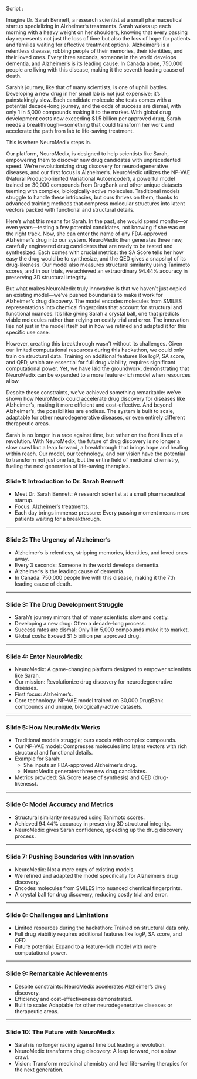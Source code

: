 Script :

Imagine Dr. Sarah Bennett, a research scientist at a small pharmaceutical startup specializing in Alzheimer’s treatments. Sarah wakes up each morning with a heavy weight on her shoulders, knowing that every passing day represents not just the loss of time but also the loss of hope for patients and families waiting for effective treatment options. Alzheimer’s is a relentless disease, robbing people of their memories, their identities, and their loved ones. Every three seconds, someone in the world develops dementia, and Alzheimer’s is its leading cause. In Canada alone, 750,000 people are living with this disease, making it the seventh leading cause of death.

Sarah’s journey, like that of many scientists, is one of uphill battles. Developing a new drug in her small lab is not just expensive; it’s painstakingly slow. Each candidate molecule she tests comes with a potential decade-long journey, and the odds of success are dismal, with only 1 in 5,000 compounds making it to the market. With global drug development costs now exceeding $1.5 billion per approved drug, Sarah needs a breakthrough—something that could transform her work and accelerate the path from lab to life-saving treatment.

This is where NeuroMedix steps in.

Our platform, NeuroMedix, is designed to help scientists like Sarah, empowering them to discover new drug candidates with unprecedented speed. We’re revolutionizing drug discovery for neurodegenerative diseases, and our first focus is Alzheimer’s. NeuroMedix utilizes the NP-VAE (Natural Product-oriented Variational Autoencoder), a powerful model trained on 30,000 compounds from DrugBank and other unique datasets teeming with complex, biologically-active molecules. Traditional models struggle to handle these intricacies, but ours thrives on them, thanks to advanced training methods that compress molecular structures into latent vectors packed with functional and structural details.

Here’s what this means for Sarah. In the past, she would spend months—or even years—testing a few potential candidates, not knowing if she was on the right track. Now, she can enter the name of any FDA-approved Alzheimer’s drug into our system. NeuroMedix then generates three new, carefully engineered drug candidates that are ready to be tested and synthesized. Each comes with crucial metrics: the SA Score tells her how easy the drug would be to synthesize, and the QED gives a snapshot of its drug-likeness. Our model also measures structural similarity using Tanimoto scores, and in our trials, we achieved an extraordinary 94.44% accuracy in preserving 3D structural integrity.

But what makes NeuroMedix truly innovative is that we haven’t just copied an existing model—we’ve pushed boundaries to make it work for Alzheimer’s drug discovery. The model encodes molecules from SMILES representations into chemical fingerprints that account for structural and functional nuances. It’s like giving Sarah a crystal ball, one that predicts viable molecules rather than relying on costly trial and error. The innovation lies not just in the model itself but in how we refined and adapted it for this specific use case.

However, creating this breakthrough wasn’t without its challenges. Given our limited computational resources during this hackathon, we could only train on structural data. Training on additional features like logP, SA score, and QED, which are essential for full drug viability, requires significant computational power. Yet, we have laid the groundwork, demonstrating that NeuroMedix can be expanded to a more feature-rich model when resources allow.

Despite these constraints, we’ve achieved something remarkable: we’ve shown how NeuroMedix could accelerate drug discovery for diseases like Alzheimer’s, making it more efficient and cost-effective. And beyond Alzheimer’s, the possibilities are endless. The system is built to scale, adaptable for other neurodegenerative diseases, or even entirely different therapeutic areas.

Sarah is no longer in a race against time, but rather on the front lines of a revolution. With NeuroMedix, the future of drug discovery is no longer a slow crawl but a leap forward, a breakthrough that brings hope and healing within reach. Our model, our technology, and our vision have the potential to transform not just one lab, but the entire field of medicinal chemistry, fueling the next generation of life-saving therapies.


### Slide 1: Introduction to Dr. Sarah Bennett
- Meet Dr. Sarah Bennett: A research scientist at a small pharmaceutical startup.
- Focus: Alzheimer’s treatments.
- Each day brings immense pressure: Every passing moment means more patients waiting for a breakthrough.

---

### Slide 2: The Urgency of Alzheimer’s
- Alzheimer’s is relentless, stripping memories, identities, and loved ones away.
- Every 3 seconds: Someone in the world develops dementia.
- Alzheimer’s is the leading cause of dementia.
- In Canada: 750,000 people live with this disease, making it the 7th leading cause of death.

---

### Slide 3: The Drug Development Struggle
- Sarah’s journey mirrors that of many scientists: slow and costly.
- Developing a new drug: Often a decade-long process.
- Success rates are dismal: Only 1 in 5,000 compounds make it to market.
- Global costs: Exceed $1.5 billion per approved drug.

---

### Slide 4: Enter NeuroMedix
- NeuroMedix: A game-changing platform designed to empower scientists like Sarah.
- Our mission: Revolutionize drug discovery for neurodegenerative diseases.
- First focus: Alzheimer’s.
- Core technology: NP-VAE model trained on 30,000 DrugBank compounds and unique, biologically-active datasets.

---

### Slide 5: How NeuroMedix Works
- Traditional models struggle; ours excels with complex compounds.
- Our NP-VAE model: Compresses molecules into latent vectors with rich structural and functional details.
- Example for Sarah: 
  - She inputs an FDA-approved Alzheimer’s drug.
  - NeuroMedix generates three new drug candidates.
- Metrics provided: SA Score (ease of synthesis) and QED (drug-likeness).

---

### Slide 6: Model Accuracy and Metrics
- Structural similarity measured using Tanimoto scores.
- Achieved 94.44% accuracy in preserving 3D structural integrity.
- NeuroMedix gives Sarah confidence, speeding up the drug discovery process.

---

### Slide 7: Pushing Boundaries with Innovation
- NeuroMedix: Not a mere copy of existing models.
- We refined and adapted the model specifically for Alzheimer’s drug discovery.
- Encodes molecules from SMILES into nuanced chemical fingerprints.
- A crystal ball for drug discovery, reducing costly trial and error.

---

### Slide 8: Challenges and Limitations
- Limited resources during the hackathon: Trained on structural data only.
- Full drug viability requires additional features like logP, SA score, and QED.
- Future potential: Expand to a feature-rich model with more computational power.

---

### Slide 9: Remarkable Achievements
- Despite constraints: NeuroMedix accelerates Alzheimer’s drug discovery.
- Efficiency and cost-effectiveness demonstrated.
- Built to scale: Adaptable for other neurodegenerative diseases or therapeutic areas.

---

### Slide 10: The Future with NeuroMedix
- Sarah is no longer racing against time but leading a revolution.
- NeuroMedix transforms drug discovery: A leap forward, not a slow crawl.
- Vision: Transform medicinal chemistry and fuel life-saving therapies for the next generation.
